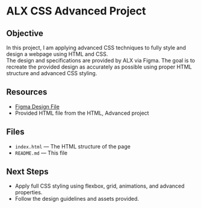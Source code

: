 # ALX CSS Advanced Project

## Objective

In this project, I am applying advanced CSS techniques to fully style and design a webpage using HTML and CSS.  
The design and specifications are provided by ALX via Figma. The goal is to recreate the provided design as accurately as possible using proper HTML structure and advanced CSS styling.

## Resources

- [Figma Design File](https://www.figma.com/design/iR6XvbQaHQQrXo936KrANk/Homepage--Copy-?node-id=0-1&t=bFlTwMfkXf1YglmZ-1)
- Provided HTML file from the HTML, Advanced project

## Files

- `index.html` — The HTML structure of the page
- `README.md` — This file

## Next Steps

- Apply full CSS styling using flexbox, grid, animations, and advanced properties.
- Follow the design guidelines and assets provided.
